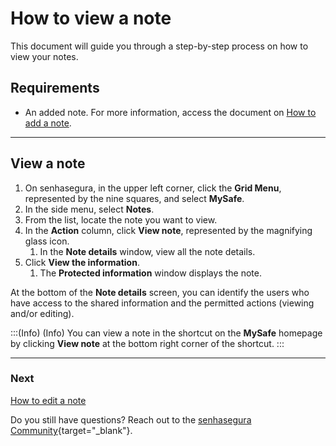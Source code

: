 # How to view a note

This document will guide you through a step-by-step process on how to view your notes.

## Requirements

* An added note. For more information, access the document on [ How to add a note](/v3-32/docs/mysafe-notes-add).

***
## View a note

1. On senhasegura, in the upper left corner, click the **Grid Menu**, represented by the nine squares, and select **MySafe**.
2. In the side menu, select **Notes**. 
3. From the list, locate the note you want to view.
4. In the **Action** column, click **View note**, represented by the magnifying glass icon.
    1. In the **Note details** window, view all the note details.
5. Click **View the information**.
    1. The **Protected information** window displays the note.

At the bottom of the **Note details** screen, you can identify the users who have access to the shared information and the permitted actions (viewing and/or editing).

:::(Info) (Info)
You can view a note in the shortcut on the **MySafe** homepage by clicking **View note** at the bottom right corner of the shortcut.
:::
***
### Next
[How to edit a note](/v3-32/docs/mysafe-notes-edit)

Do you still have questions? Reach out to the [senhasegura Community](https://community.senhasegura.io/){target="_blank"}.